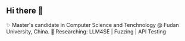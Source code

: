 ## Hi there 👋

✨ Master's candidate in Computer Science and Tenchnology @ Fudan University, China.
🌱 Researching: LLM4SE | Fuzzing | API Testing

<!--
**Wumaomaomao/Wumaomaomao** is a ✨ _special_ ✨ repository because its `README.md` (this file) appears on your GitHub profile.

Here are some ideas to get you started:

- 🔭 I’m currently working on ...
- 🌱 I’m currently learning ...
- 👯 I’m looking to collaborate on ...
- 🤔 I’m looking for help with ...
- 💬 Ask me about ...
- 📫 How to reach me: ...
- 😄 Pronouns: ...
- ⚡ Fun fact: ...
-->

